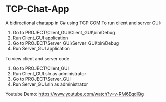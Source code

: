 # TCP-Chat-App
A bidirectional chatapp in C# using TCP COM
To run client and server GUI:
1) Go to PROJECT\Client_GUI\Client_GUI\bin\Debug
2) Run Client_GUI application
3) Go to PROJECT\Server_GUI\Server_GUI\bin\Debug
4) Run Server_GUI application

To view client and server code
1) Go to PROJECT\Client_GUI
2) Run Client_GUI.sln as administrator
1) Go to PROJECT\Server_GUI
2) Run Server_GUI.sln as administrator

Youtube Demo:
https://www.youtube.com/watch?v=v-RM6EqdlQg
